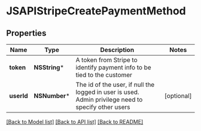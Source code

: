 # JSAPIStripeCreatePaymentMethod

## Properties
Name | Type | Description | Notes
------------ | ------------- | ------------- | -------------
**token** | **NSString*** | A token from Stripe to identify payment info to be tied to the customer | 
**userId** | **NSNumber*** | The id of the user, if null the logged in user is used. Admin privilege need to specify other users | [optional] 

[[Back to Model list]](../README.md#documentation-for-models) [[Back to API list]](../README.md#documentation-for-api-endpoints) [[Back to README]](../README.md)



